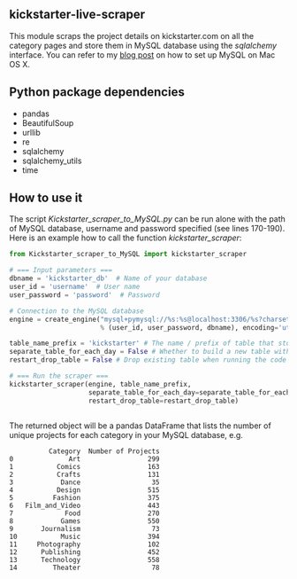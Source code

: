 ## kickstarter-live-scraper

This module scraps the project details on kickstarter.com on all the category pages and store 
them in MySQL database using the *sqlalchemy* interface. You can refer to my [blog post](https://csyhuang.github.io/2017/09/09/install-mysql/) 
on how to set up MySQL on Mac OS X.

## Python package dependencies
- pandas
- BeautifulSoup  
- urllib  
- re  
- sqlalchemy  
- sqlalchemy_utils
- time

## How to use it

The script *Kickstarter_scraper_to_MySQL.py* can be run alone with the path of MySQL database,
 username and password specified (see lines 170-190). Here is an example how to call the function *kickstarter_scraper*:
 
```python
from Kickstarter_scraper_to_MySQL import kickstarter_scraper

# === Input parameters ===
dbname = 'kickstarter_db'  # Name of your database
user_id = 'username'  # User name
user_password = 'password'  # Password

# Connection to the MySQL database
engine = create_engine("mysql+pymysql://%s:%s@localhost:3306/%s?charset=utf8"
                       % (user_id, user_password, dbname), encoding='utf8')

table_name_prefix = 'kickstarter' # The name / prefix of table that stores the data
separate_table_for_each_day = False # Whether to build a new table with date as its name, e.g. kickstarter_20170912
restart_drop_table = False # Drop existing table when running the code

# === Run the scraper ===
kickstarter_scraper(engine, table_name_prefix,
                    separate_table_for_each_day=separate_table_for_each_day,
                    restart_drop_table=restart_drop_table)
                        
```

The returned object will be a pandas DataFrame that lists the number of unique projects for
 each category in your MySQL database, e.g.
 
```
          Category  Number of Projects
0              Art                 299
1           Comics                 163
2           Crafts                 131
3            Dance                  35
4           Design                 515
5          Fashion                 375
6   Film_and_Video                 443
7             Food                 270
8            Games                 550
9       Journalism                  73
10           Music                 394
11     Photography                 102
12      Publishing                 452
13      Technology                 558
14         Theater                  78
``` 
 
